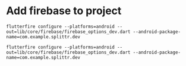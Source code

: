 # Add firebase to project
    flutterfire configure --platforms=android --out=lib/core/firebase/firebase_options_dev.dart --android-package-name=com.example.splittr.dev

```
flutterfire configure --platforms=android --out=lib/core/firebase/firebase_options_dev.dart --android-package-name=com.example.splittr.dev
```
